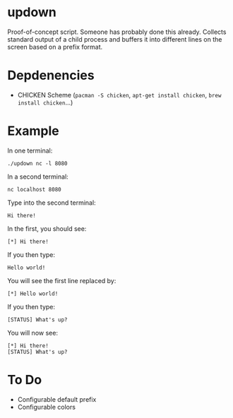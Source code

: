 # updown

Proof-of-concept script. Someone has probably done this already.
Collects standard output of a child process and buffers it into different lines
on the screen based on a prefix format.

# Depdenencies

- CHICKEN Scheme (`pacman -S chicken`, `apt-get install chicken`, `brew install chicken`...)

# Example

In one terminal:

    ./updown nc -l 8080

In a second terminal:

    nc localhost 8080

Type into the second terminal:

    Hi there!

In the first, you should see:

    [*] Hi there!

If you then type:

    Hello world!

You will see the first line replaced by:

    [*] Hello world!

If you then type:

    [STATUS] What's up?

You will now see:

    [*] Hi there!
    [STATUS] What's up?

# To Do

- Configurable default prefix
- Configurable colors
